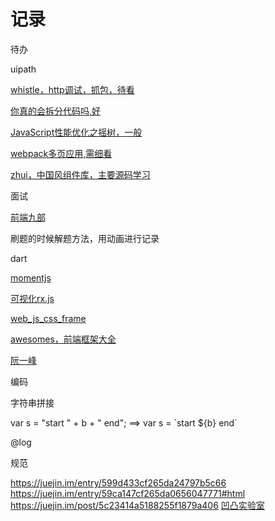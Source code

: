# 记录

待办

uipath

[whistle，http调试，抓包，待看](https://cloud.tencent.com/developer/article/1334698)

[你真的会拆分代码吗,好](https://mp.weixin.qq.com/s?__biz=MzUxMzcxMzE5Ng==&mid=2247490234&idx=1&sn=a57614db8d5570eb4cf71c39d376ab46&chksm=f951aff9ce2626ef928250381d1914629393d75d75bbb124da6a3370bef94820132b07d11c6b&mpshare=1&scene=23&srcid=01094hCOdOckeg4crRiHe5xz#rd)

[JavaScript性能优化之摇树，一般](http://mp.weixin.qq.com/s?__biz=MzUxMzcxMzE5Ng==&mid=2247490230&idx=1&sn=7c407256e1d144631ea143f593311153&chksm=f951aff5ce2626e3c362361ac5473dcc231ffee12c8e5e9e34fd5b9b664b2cce3122b517e992&mpshare=1&scene=23&srcid=0109fyVv66SYSRewfZ52NGZV#rd)

[webpack多页应用,需细看](https://github.com/lvzhenbang/webpack-play)

[zhui，中国风组件库，主要源码学习](https://github.com/zhui-team/zhui)

面试

[前端九部](https://www.yuque.com/fe9/basic)

刷题的时候解题方法，用动画进行记录

dart

[momentjs](http://momentjs.com/)

[可视化rx.js](https://reactive.how/)

[web_js_css_frame](https://github.com/yyman001/web_js_css_frame)

[awesomes，前端框架大全](https://www.awesomes.cn/)

[阮一峰](http://www.ruanyifeng.com/blog/)



编码

字符串拼接

var s = "start " + b + " end";  ==> var s = \`start ${b} end`



@log



规范

https://juejin.im/entry/599d433cf265da24797b5c66
https://juejin.im/entry/59ca147cf265da0656047771#html
https://juejin.im/post/5c23414a5188255f1879a406
[凹凸实验室](https://aotu.io/index.html)


